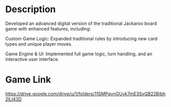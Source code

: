 # Description  
Developed an advanced digital version of the traditional Jackaroo board game with enhanced features, including:

Custom Game Logic: Expanded traditional rules by introducing new card types and unique player moves.

Game Engine & UI: Implemented full game logic, turn handling, and an interactive user interface.

# Game Link
https://drive.google.com/drive/u/1/folders/11SMPqynGUvk7mE3SxQB22Bibh2lLl43D
